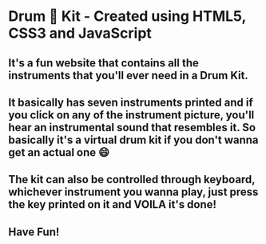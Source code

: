 # Drum 🥁 Kit - Created using HTML5, CSS3 and JavaScript 
## It's a fun website that contains all the instruments that you'll ever need in a Drum Kit. 
## It basically has seven instruments printed and if you click on any of the instrument picture, you'll hear an instrumental sound that resembles it. So basically it's a virtual drum kit if you don't wanna get an actual one 😄
## The kit can also be controlled through keyboard, whichever instrument you wanna play, just press the key printed on it and VOILA it's done!
## Have Fun!
